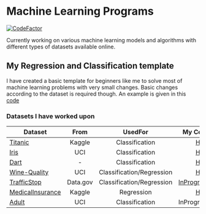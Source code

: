 # Machine Learning Programs

[![CodeFactor](https://www.codefactor.io/repository/github/vibhavnirmal/machinelearningprograms/badge)](https://www.codefactor.io/repository/github/vibhavnirmal/machinelearningprograms)

Currently working on various machine learning models and algorithms with different types of datasets available online.

## My Regression and Classification template

I have created a basic template for beginners like me to solve most of machine learning problems with very small changes.
Basic changes according to the dataset is required though.
An example is given in this [code](https://github.com/vibhavnirmal/MachineLearningPrograms/tree/master/template "ML template")

### Datasets I have worked upon

|**Dataset**|**From**|**UsedFor**|**My Code**|
|-------  |:--------:|:--------:| -------:|
| [Titanic](https://www.kaggle.com/c/titanic "Titanic Dataset on Kaggle")| Kaggle | Classification | [Here](https://github.com/vibhavnirmal/MachineLearningPrograms/tree/master/Kaggle/titanic) |
|[Iris](https://archive.ics.uci.edu/ml/datasets/Iris/ "Iris Dataset on UCI archive") | UCI | Classification | [Here](https://github.com/vibhavnirmal/MachineLearningPrograms/tree/master/Classification/iris) |
|[Dart](https://github.com/ben519/MLPB/tree/master/Problems/Classify%20Dart%20Throwers/_Data "Hypothetical Dataset generated with script") | - |Classification| [Here](https://github.com/vibhavnirmal/MachineLearningPrograms/tree/master/Classification/dart) |
|[Wine-Quality](https://archive.ics.uci.edu/ml/datasets/Wine+Quality)| UCI |Classification/Regression|[Here](https://github.com/vibhavnirmal/MachineLearningPrograms/tree/master/Regression/wineQuality)|
|[TrafficStop](https://catalog.data.gov/dataset/police-traffic-stops-by-gender-and-ethnicity)| Data.gov |Classification/Regression|[InProgress](https://github.com/vibhavnirmal/MachineLearningPrograms/tree/master/Regression/trafficstop)|
|[MedicalInsurance](https://www.kaggle.com/mirichoi0218/insurance)| Kaggle |Regression|[Here](https://www.kaggle.com/vibhavnirmal/insurancemodel)|
|[Adult](https://archive.ics.uci.edu/ml/datasets/Adult)| UCI |Classification|InProgress|
